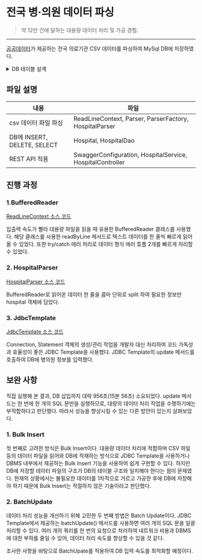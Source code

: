 # 전국 병·의원 데이터 파싱
> 약 12만 건에 달하는 대용량 데이터 처리 및 가공 경험.
---

[공공데이터](https://www.data.go.kr/data/15045024/fileData.do)가 제공하는 전국 의료기관 CSV 데이터를 파싱하여 MySql DB에 저장하였다.

<details>
<summary>DB 테이블 설계</summary>
<div>

| no | 컬럼명 | 타입 | 비고                               |
| --- | --- | --- |----------------------------------|
| 1 | id(pk) | Int | 번호                               |
| 2 | open_service_name | VARCHAR(10) | 개방서비스명                           |
| 3 | open_local_government_code | int | 개방자치단체코드                         |
| 4 | management_number(unique) | varchar(40) | 관리번호                             |
| 5 | license_date | datetime | 인허가일자                            |
| 6 | business_status | tinyint(2) | 1: 영업/정상2: 휴업3: 폐업4: 취소/말소영업상태구분 |
| 7 | business_status_code | tinyint(2) | 영업상태코드2: 휴업3: 폐업13: 영업중          |
| 8 | phone | varchar(20) | 소재지전화                            |
| 9 | full_address | VARCHAR(200) | 소재지전체주소                          |
| 10 | road_name_address | VARCHAR(200) | 도로명전체주소                          |
| 11 | hospital_name | VARCHAR(20) | 사업장명(병원이름)                       |
| 12 | business_type_name | VARCHAR(10) | 업태구분명                            |
| 13 | healthcare_provider_count | tinyint(2) | 의료인수                             |
| 14 | patient_room_count | tinyint(2) | 입원실수                             |
| 15 | total_number_of_beds | tinyint(2) | 병상수                              |
| 16 | total_area_size | float | 총면적                              |

</div>
</details>

## 파일 설명

| 내용                         |파일|
|----------------------------|----|
| csv 데이터 파일 파싱             |ReadLineContext, Parser, ParserFactory, HospitalParser|
| DB에 INSERT, DELETE, SELECT |Hospital, HospitalDao|
| REST API 적용                |SwaggerConfiguration, HospitalService, HospitalController|

## 진행 과정
### 1.BufferedReader

[ReadLineContext 소스 코드](https://github.com/O-sulloc/nationwide-hospital-data/blob/master/src/main/java/com/example/practice/parser/ReadLineContext.java)

입출력 속도가 빨라 대용량 파일을 읽을 때 유용한 BufferedReader 클래스를 사용했다. 해당 클래스를 사용한 readByLine 메서드로 텍스트 데이터를 한 줄씩 빠르게 읽어올 수 있었다. 또한 try/catch 에러 처리로 데이터 형식 에러 튜플 2개를 빠르게 처리할 수 있었다. 

### 2. HospitalParser
[HospitalParser 소스 코드](https://github.com/O-sulloc/nationwide-hospital-data/blob/master/src/main/java/com/example/practice/parser/HospitalParser.java)

BufferedReader로 읽어온 데이터 한 줄을 콤마 단위로 split 하여 필요한 정보만 hospital 객체에 담았다.

### 3. JdbcTemplate

[JdbcTemplate 소스 코드](https://github.com/O-sulloc/nationwide-hospital-data/blob/master/src/main/java/com/example/practice/dao/HospitalDAO.java)

Connection, Statement 객체의 생성/관리 작업을 개발자 대신 처리하여 코드 가독성과 효율성이 좋은 JDBC Template을 사용했다. JDBC Template의 update 메서드를 호출하여 DB에 병의원 정보를 입력했다.

## 보완 사항
직접 실행해 본 결과, DB 삽입까지 대략 956초(15분 56초) 소요되었다. update 메서드는 한 번에 한 개의 SQL 문만을 실행하므로, 대량의 데이터 처리 작업을 수행하기에는 부적합하다고 판단했다. 따라서 성능을 향상시킬 수 있는 다른 방안이 있는지 살펴보았다.

### 1. Bulk Insert
첫 번째로 고려한 방식은 Bulk Insert이다. 대용량 데이터 처리에 적합하며 CSV 파일 등의 데이터 파일을 읽어와 DB에 적재하는 방식으로 JDBC Template을 사용하거나 DBMS 내부에서 제공하는 Bulk Insert 기능을 사용하여 쉽게 구현할 수 있다. 하지만 DB에 저장할 데이터 파일의 구조가 DB의 테이블 구조와 일치해야 한다는 점이 문제였다. 현재의 상황에서는 불필요한 데이터를 1차적으로 거르고 가공한 후에 DB에 저장해야 하기 때문에 Bulk Insert는 적절하지 않은 기술이라고 판단했다.    

### 2. BatchUpdate
데이터 처리 성능을 개선하기 위해 고민한 두 번째 방법은 Batch Update이다. JDBC Template에서 제공하는 batchUpdate() 메서드를 사용하면 여러 개의 SQL 문을 일괄 처리할 수 있다. 여러 개의 쿼리를 한 번의 요청으로 처리하여 네트워크 비용과 DBMS에 대한 부하를 줄일 수 있어, 데이터 처리 속도를 향상할 수 있을 것 같다.

조사한 사항을 바탕으로 BatchUpate를 적용하여 DB 입력 속도를 최적화할 예정이다.
